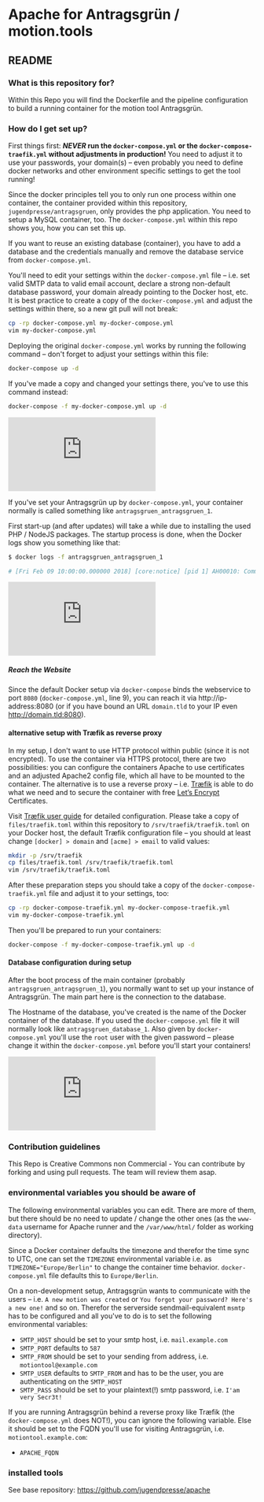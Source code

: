 # Apache for Antragsgrün / motion.tools #
## README ##

### What is this repository for? ###
Within this Repo you will find the Dockerfile and the pipeline configuration to build a running container for the motion tool Antragsgrün.

### How do I get set up? ###

First things first: **_NEVER_ run the `docker-compose.yml` or the `docker-compose-traefik.yml` without adjustments in production!** You need to adjust it to use your passwords, your domain(s) – even probably you need to define docker networks and other environment specific settings to get the tool running!

Since the docker principles tell you to only run one process within one container, the container provided within this repository, `jugendpresse/antragsgruen`, only provides the php application. You need to setup a MySQL container, too. The `docker-compose.yml` within this repo shows you, how you can set this up.

If you want to reuse an existing database (container), you have to add a database and the credentials manually and remove the database service from `docker-compose.yml`.

You'll need to edit your settings within the `docker-compose.yml` file – i.e. set valid SMTP data to valid email account, declare a strong non-default database password, your domain already pointing to the Docker host, etc.<br/>
It is best practice to create a copy of the `docker-compose.yml` and adjust the settings within there, so a new git pull will not break:

```sh
cp -rp docker-compose.yml my-docker-compose.yml
vim my-docker-compose.yml
```

Deploying the original `docker-compose.yml` works by running the following command – don't forget to adjust your settings within this file:

```sh
docker-compose up -d
```

If you've made a copy and changed your settings there, you've to use this command instead:

```sh
docker-compose -f my-docker-compose.yml up -d
```


![docker-compose up -d](https://jugendpresse.cloud/index.php/apps/files_sharing/ajax/publicpreview.php?x=500&y=272&a=true&t=hjNHYoU764vyYpB)

If you've set your Antragsgrün up by `docker-compose.yml`, your container normally is called something like `antragsgruen_antragsgruen_1`.

First start-up (and after updates) will take a while due to installing the used PHP / NodeJS packages. The startup process is done, when the Docker logs show you something like that:

```sh
$ docker logs -f antragsgruen_antragsgruen_1

# [Fri Feb 09 10:00:00.000000 2018] [core:notice] [pid 1] AH00010: Command line: 'apache2 -D FOREGROUND'
```

![docker logs -f antragsgruen_antragsgruen_1](https://jugendpresse.cloud/index.php/apps/files_sharing/ajax/publicpreview.php?x=1315&y=714&a=true&t=aojNWX6rQuTrjDp)

##### Reach the Website #####

Since the default Docker setup via `docker-compose` binds the webservice to port `8080` (`docker-compose.yml`, line 9), you can reach it via http://ip-address:8080 (or if you have bound an URL `domain.tld` to your IP even http://domain.tld:8080).

#### alternative setup with Træfik as reverse proxy

In my setup, I don't want to use HTTP protocol within public (since it is not encrypted). To use the container via HTTPS protocol, there are two possibilities: you can configure the containers Apache to use certificates and an adjusted Apache2 config file, which all have to be mounted to the container. The alternative is to use a reverse proxy – i.e. [Træfik](https://traefik.io) is able to do what we need and to secure the container with free [Let’s Encrypt](https://letsencrypt.org) Certificates.

Visit [Træfik user guide](https://docs.traefik.io/user-guide/docker-and-lets-encrypt/) for detailed configuration. Please take a copy of `files/traefik.toml` within this repository to `/srv/traefik/traefik.toml` on your Docker host, the default Træfik configuration file – you should at least change `[docker] > domain` and `[acme] > email` to valid values:

```sh
mkdir -p /srv/traefik
cp files/traefik.toml /srv/traefik/traefik.toml
vim /srv/traefik/traefik.toml
```

After these preparation steps you should take a copy of the `docker-compose-traefik.yml` file and adjust it to your settings, too:

```sh
cp -rp docker-compose-traefik.yml my-docker-compose-traefik.yml
vim my-docker-compose-traefik.yml
```

Then you'll be prepared to run your containers:

```sh
docker-compose -f my-docker-compose-traefik.yml up -d
```

#### Database configuration during setup ####

After the boot process of the main container (probably `antragsgruen_antragsgruen_1`), you normally want to set up your instance of Antragsgrün. The main part here is the connection to the database.

The Hostname of the database, you've created is the name of the Docker container of the database. If you used the `docker-compose.yml` file it will normally look like `antragsgruen_database_1`. Also given by `docker-compose.yml` you'll use the `root` user with the given password – please change it within the `docker-compose.yml` before you'll start your containers!

![Database-Setup](https://jugendpresse.cloud/index.php/apps/files_sharing/ajax/publicpreview.php?x=1315&y=753&a=true&t=dWK8cjpFgK28WNl)

### Contribution guidelines ###

This Repo is Creative Commons non Commercial - You can contribute by forking and using pull requests. The team will review them asap.

### environmental variables you should be aware of ###

The following environmental variables you can edit. There are more of them, but there should be no need to update / change the other ones (as the `www-data` username for Apache runner and the `/var/www/html/` folder as working directory).

Since a Docker container defaults the timezone and therefor the time sync to UTC, one can set the `TIMEZONE` environmental variable i.e. as `TIMEZONE="Europe/Berlin"` to change the container time behavior. `docker-compose.yml` file defaults this to `Europe/Berlin`.

On a non-development setup, Antragsgrün wants to communicate with the users – i.e. `A new motion was created` or `You forgot your password? Here's a new one!` and so on. Therefor the serverside sendmail-equivalent `msmtp` has to be configured and all you've to do is to set the following environmental variables:

* `SMTP_HOST` should be set to your smtp host, i.e. `mail.example.com`
* `SMTP_PORT` defaults to `587`
* `SMTP_FROM` should be set to your sending from address, i.e. `motiontool@example.com`
* `SMTP_USER` defaults to `SMTP_FROM` and has to be the user, you are authenticating on the `SMTP_HOST`
* `SMTP_PASS` should be set to your plaintext(!) smtp password, i.e. `I'am very Secr3t!`

If you are running Antragsgrün behind a reverse proxy like Træfik (the `docker-compose.yml` does NOT!), you can ignore the following variable. Else it should be set to the FQDN you'll use for visiting Antragsgrün, i.e. `motiontool.example.com`:

* `APACHE_FQDN`

### installed tools ###

See base repository: https://github.com/jugendpresse/apache
